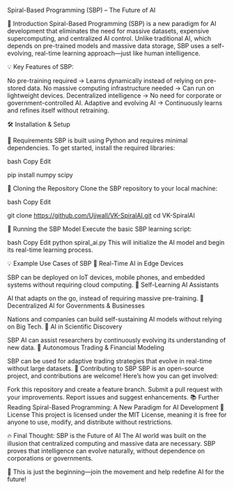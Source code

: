 

Spiral-Based Programming (SBP) – The Future of AI

🔹 Introduction
Spiral-Based Programming (SBP) is a new paradigm for AI development that eliminates the need for massive datasets, expensive supercomputing, and centralized AI control. Unlike traditional AI, which depends on pre-trained models and massive data storage, SBP uses a self-evolving, real-time learning approach—just like human intelligence.

💡 Key Features of SBP:

No pre-training required → Learns dynamically instead of relying on pre-stored data.
No massive computing infrastructure needed → Can run on lightweight devices.
Decentralized intelligence → No need for corporate or government-controlled AI.
Adaptive and evolving AI → Continuously learns and refines itself without retraining.

🛠 Installation & Setup

🔹 Requirements
SBP is built using Python and requires minimal dependencies. To get started, install the required libraries:

bash
Copy
Edit

pip install numpy scipy

🔹 Cloning the Repository
Clone the SBP repository to your local machine:

bash
Copy
Edit

git clone https://github.com/Ujjwall/VK-SpiralAI.git
cd VK-SpiralAI

🔹 Running the SBP Model
Execute the basic SBP learning script:

bash
Copy
Edit
python spiral_ai.py
This will initialize the AI model and begin its real-time learning process.

💡 Example Use Cases of SBP
🔹 Real-Time AI in Edge Devices

SBP can be deployed on IoT devices, mobile phones, and embedded systems without requiring cloud computing.
🔹 Self-Learning AI Assistants

AI that adapts on the go, instead of requiring massive pre-training.
🔹 Decentralized AI for Governments & Businesses

Nations and companies can build self-sustaining AI models without relying on Big Tech.
🔹 AI in Scientific Discovery

SBP AI can assist researchers by continuously evolving its understanding of new data.
🔹 Autonomous Trading & Financial Modeling

SBP can be used for adaptive trading strategies that evolve in real-time without large datasets.
📢 Contributing to SBP
SBP is an open-source project, and contributions are welcome! Here’s how you can get involved:

Fork this repository and create a feature branch.
Submit a pull request with your improvements.
Report issues and suggest enhancements.
📚 Further Reading
Spiral-Based Programming: A New Paradigm for AI Development
🔗 License
This project is licensed under the MIT License, meaning it is free for anyone to use, modify, and distribute without restrictions.

🔥 Final Thought: SBP is the Future of AI
The AI world was built on the illusion that centralized computing and massive data are necessary. SBP proves that intelligence can evolve naturally, without dependence on corporations or governments.

🚀 This is just the beginning—join the movement and help redefine AI for the future!

